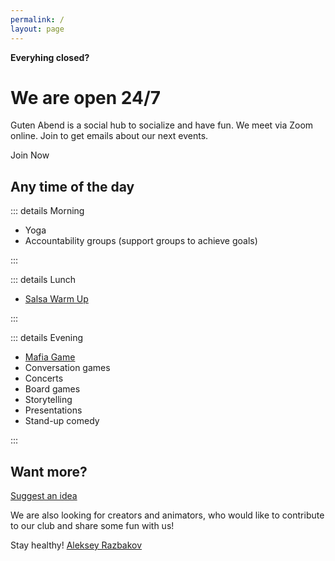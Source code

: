 ```yaml
---
permalink: /
layout: page
---
```


**Everyhing closed?**

# We are open 24/7

Guten Abend is a social hub to socialize and have fun. We meet via Zoom online. Join to get emails about our next events.

<cta href="https://bit.ly/2JgRhXm">
Join Now
</cta>

## Any time of the day

::: details Morning

- Yoga
- Accountability groups (support groups to achieve goals)

:::

::: details Lunch

- [Salsa Warm Up](/salsa)

:::

::: details Evening

- [Mafia Game](/mafia)
- Conversation games
- Concerts
- Board games
- Storytelling
- Presentations
- Stand-up comedy

:::

## Want more?

[Suggest an idea](https://github.com/razbakov/guten-abend/issues/new)

We are also looking for creators and animators, who would like to contribute to our club and share some fun with us!

Stay healthy!
[Aleksey Razbakov](https://razbakov.com)
